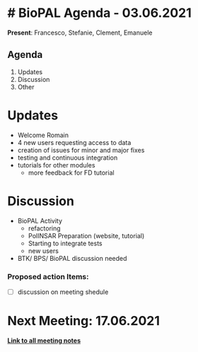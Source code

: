 # # BioPAL Agenda - 03.06.2021

**Present**: Francesco, Stefanie, Clement, Emanuele

## Agenda
1. Updates
2. Discussion
4. Other


# Updates
* Welcome Romain
* 4 new users requesting access to data
* creation of issues for minor and major fixes
* testing and continuous integration
* tutorials for other modules
    * more feedback for FD tutorial

# Discussion
* BioPAL Activity
    * refactoring
    * PolINSAR Preparation (website, tutorial)
    * Starting to integrate tests
    * new users
* BTK/ BPS/ BioPAL discussion needed


### Proposed action Items:
- [ ] discussion on meeting shedule

# Next Meeting: 17.06.2021


**[Link to all meeting notes](https://github.com/BioPAL/community)**
